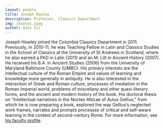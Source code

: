 ```yaml
---
layout: people
title: Joseph Howley	
description: Professor, Classics Department
img: jhowley.jpeg
author: Alex Gil
---
```


Joseph Howley joined the Columbia Classics Department in 2011. Previously, in 2010-11, he was Teaching Fellow in Latin and Classics Studies in the School of Classics at the University of St Andrews in Scotland, where he also earned a PhD in Latin (2011) and an M. Litt in Ancient History (2007). He received his B.A. in Ancient Studies (2006) from the University of Maryland Baltimore County (UMBC). His primary interests are the intellectual culture of the Roman Empire and values of learning and knowledge more generally in antiquity. He is also interested in the interaction of Greek and Roman culture, processes of mediation in the Roman Imperial world, problems of miscellany and other quasi-literary forms, and the ancient and modern history of the book. His doctoral thesis on “Intellectual narratives in the Noctes Atticae of Aulus Gellius,” from which he is now preparing a book, explored the way Gellius’s neglected work frames, narrates and prompts processes of critical and self-aware learning in the context of second-century Rome. For more information, see <a href="http://www.columbia.edu/cu/classics/people/people.html#jah">his faculty profile</a>.
